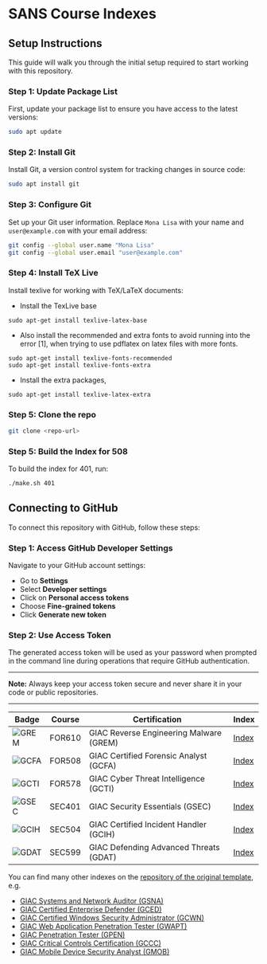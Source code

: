 # SANS Course Indexes

## Setup Instructions

This guide will walk you through the initial setup required to start working with this repository.

### Step 1: Update Package List

First, update your package list to ensure you have access to the latest versions:

```bash
sudo apt update
```

### Step 2: Install Git

Install Git, a version control system for tracking changes in source code:

```bash
sudo apt install git
```

### Step 3: Configure Git

Set up your Git user information. Replace `Mona Lisa` with your name and `user@example.com` with your email address:

```bash
git config --global user.name "Mona Lisa"
git config --global user.email "user@example.com"
```

### Step 4: Install TeX Live

Install texlive for working with TeX/LaTeX documents:

* Install the TexLive base 

```
sudo apt-get install texlive-latex-base
```

* Also install the recommended and extra fonts to avoid running into the error [1], when trying to use pdflatex on latex files with more fonts.

```
sudo apt-get install texlive-fonts-recommended
sudo apt-get install texlive-fonts-extra
```


* Install the extra packages,

```
sudo apt-get install texlive-latex-extra
```

### Step 5: Clone the repo

```bash
git clone <repo-url>
```

### Step 5: Build the Index for 508

To build the index for 401, run:

```bash
./make.sh 401
```

## Connecting to GitHub

To connect this repository with GitHub, follow these steps:

### Step 1: Access GitHub Developer Settings

Navigate to your GitHub account settings:

- Go to **Settings**
- Select **Developer settings**
- Click on **Personal access tokens**
- Choose **Fine-grained tokens**
- Click **Generate new token**

### Step 2: Use Access Token

The generated access token will be used as your password when prompted in the command line during operations that require GitHub authentication.

---

**Note:** Always keep your access token secure and never share it in your code or public repositories.

---


| Badge | Course | Certification | Index |
| -- | -- | -- | -- |
| ![GREM](https://www.giac.org/images/design/custom/icons/certs/small/grem-gold.png) | FOR610 | GIAC Reverse Engineering Malware (GREM) | [Index](https://github.com/ancailliau/sans-indexes/blob/main/index-610.pdf) |
| ![GCFA](https://www.giac.org/images/design/custom/icons/certs/small/gcfa-gold.png) | FOR508 | GIAC Certified Forensic Analyst (GCFA) | [Index](https://github.com/ancailliau/sans-indexes/blob/main/index-508.pdf) |
| ![GCTI](https://www.giac.org/images/design/custom/icons/certs/small/gcti-gold.png) | FOR578 | GIAC Cyber Threat Intelligence (GCTI) | [Index](https://github.com/ancailliau/sans-indexes/blob/main/index-578.pdf) |
| ![GSEC](https://www.giac.org/images/design/custom/icons/certs/small/gsec-gold.png) | SEC401 | GIAC Security Essentials (GSEC) | [Index](https://github.com/ancailliau/sans-indexes/blob/main/index-401.pdf) |
| ![GCIH](https://www.giac.org/images/design/custom/icons/certs/small/gcih-gold.png) | SEC504 | GIAC Certified Incident Handler (GCIH) | [Index](https://github.com/ancailliau/sans-indexes/blob/main/index-504.pdf) |
| ![GDAT](https://www.giac.org/images/design/custom/icons/certs/small/gdat-gold.png) | SEC599 | GIAC Defending Advanced Threats (GDAT) | [Index](https://github.com/ancailliau/sans-indexes/blob/main/index-599.pdf) |

You can find many other indexes on the [repository of the original template](https://github.com/dhondta/tex-course-index-template/), e.g.

* [GIAC Systems and Network Auditor (GSNA)](https://github.com/dhondta/tex-course-index-template/blob/master/examples/sans/aud507.pdf)
* [GIAC Certified Enterprise Defender (GCED)](https://github.com/dhondta/tex-course-index-template/blob/master/examples/sans/sec501.pdf)
* [GIAC Certified Windows Security Administrator (GCWN)](https://github.com/dhondta/tex-course-index-template/blob/master/examples/sans/sec505.pdf)
* [GIAC Web Application Penetration Tester (GWAPT)](https://github.com/dhondta/tex-course-index-template/blob/master/examples/sans/sec542.pdf)
* [GIAC Penetration Tester (GPEN)](https://github.com/dhondta/tex-course-index-template/blob/master/examples/sans/sec560.pdf)
* [GIAC Critical Controls Certification (GCCC)](https://github.com/dhondta/tex-course-index-template/blob/master/examples/sans/sec566.pdf)
* [GIAC Mobile Device Security Analyst (GMOB)](https://github.com/dhondta/tex-course-index-template/blob/master/examples/sans/sec575.pdf)

